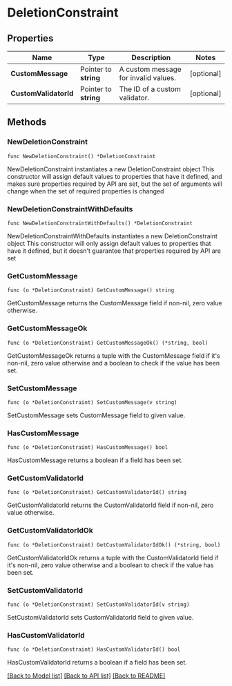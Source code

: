 # DeletionConstraint

## Properties

Name | Type | Description | Notes
------------ | ------------- | ------------- | -------------
**CustomMessage** | Pointer to **string** | A custom message for invalid values. | [optional] 
**CustomValidatorId** | Pointer to **string** | The ID of a custom validator. | [optional] 

## Methods

### NewDeletionConstraint

`func NewDeletionConstraint() *DeletionConstraint`

NewDeletionConstraint instantiates a new DeletionConstraint object
This constructor will assign default values to properties that have it defined,
and makes sure properties required by API are set, but the set of arguments
will change when the set of required properties is changed

### NewDeletionConstraintWithDefaults

`func NewDeletionConstraintWithDefaults() *DeletionConstraint`

NewDeletionConstraintWithDefaults instantiates a new DeletionConstraint object
This constructor will only assign default values to properties that have it defined,
but it doesn't guarantee that properties required by API are set

### GetCustomMessage

`func (o *DeletionConstraint) GetCustomMessage() string`

GetCustomMessage returns the CustomMessage field if non-nil, zero value otherwise.

### GetCustomMessageOk

`func (o *DeletionConstraint) GetCustomMessageOk() (*string, bool)`

GetCustomMessageOk returns a tuple with the CustomMessage field if it's non-nil, zero value otherwise
and a boolean to check if the value has been set.

### SetCustomMessage

`func (o *DeletionConstraint) SetCustomMessage(v string)`

SetCustomMessage sets CustomMessage field to given value.

### HasCustomMessage

`func (o *DeletionConstraint) HasCustomMessage() bool`

HasCustomMessage returns a boolean if a field has been set.

### GetCustomValidatorId

`func (o *DeletionConstraint) GetCustomValidatorId() string`

GetCustomValidatorId returns the CustomValidatorId field if non-nil, zero value otherwise.

### GetCustomValidatorIdOk

`func (o *DeletionConstraint) GetCustomValidatorIdOk() (*string, bool)`

GetCustomValidatorIdOk returns a tuple with the CustomValidatorId field if it's non-nil, zero value otherwise
and a boolean to check if the value has been set.

### SetCustomValidatorId

`func (o *DeletionConstraint) SetCustomValidatorId(v string)`

SetCustomValidatorId sets CustomValidatorId field to given value.

### HasCustomValidatorId

`func (o *DeletionConstraint) HasCustomValidatorId() bool`

HasCustomValidatorId returns a boolean if a field has been set.


[[Back to Model list]](../README.md#documentation-for-models) [[Back to API list]](../README.md#documentation-for-api-endpoints) [[Back to README]](../README.md)


